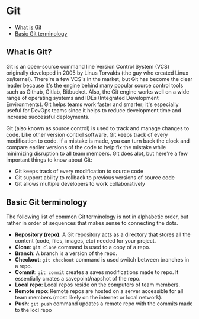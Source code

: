# Git
* [What is Git](#what-is-git)
* [Basic Git terminology](#basic-git-terminology)

## What is Git?
Git is an open-source command line Version Control System (VCS) originally developed in 2005 by Linus Torvalds (the guy who created Linux os/kernel). There're a few VCS's in the market, but Git has become the clear leader because it's the engine behind many popular source control tools such as Github, Gitlab, Bitbucket. Also, the Git engine works well on a wide range of operating systems and IDEs (Integrated Development Environments). Git helps teams work faster and smarter; it's especially useful for DevOps teams since it helps to reduce development time and increase successful deployments.

Git (also known as source control) is used to track and manage changes to code. Like other version control software, Git keeps track of every modification to code. If a mistake is made, you can turn back the clock and compare earlier versions of the code to help fix the mistake while minimizing disruption to all team members. Git does alot, but here're a few important things to know about Git:

* Git keeps track of every modification to source code
* Git support ability to rollback to previous versions of source code
* Git allows multiple developers to work collaboratively

## Basic Git terminology
The following list of common Git terminology is not in alphabetic order, but rather in order of sequences that makes sense to connecting the dots.

* **Repository (repo)**: A Git repository acts as a directory that stores all the content (code, files, images, etc) needed for your project.
* **Clone**: `git clone` command is used to a copy of a repo.
* **Branch**: A branch is a version of the repo.
* **Checkout**: `git checkout` command is used switch between branches in a repo.
* **Commit**: `git commit` creates a saves modifications made to repo. It essentially crrates a savepoint/napshot of the repo.
* **Local repo**: Local repos reside on the computers of team members.
* **Remote repo**: Remote repos are hosted on a server accessible for all team members (most likely on the internet or local network).
* **Push**: `git push` command updates a remote repo with the commits made to the locl repo
